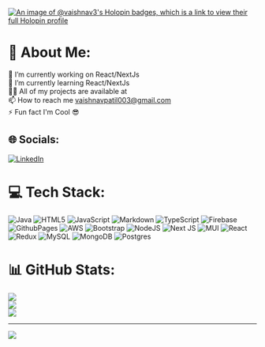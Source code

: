 [![An image of @vaishnav3's Holopin badges, which is a link to view their full Holopin profile](https://holopin.me/vaishnav3)](https://holopin.io/@vaishnav3)
# 💫 About Me:
🔭 I’m currently working on React/NextJs<br>🌱 I’m currently learning React/NextJs<br>👨‍💻 All of my projects are available at <br>📫 How to reach me vaishnavpatil003@gmail.com<br>⚡ Fun fact I'm Cool 😎


## 🌐 Socials:
[![LinkedIn](https://img.shields.io/badge/LinkedIn-%230077B5.svg?logo=linkedin&logoColor=white)](https://linkedin.com/in/vaishnav03) 

# 💻 Tech Stack:
![Java](https://img.shields.io/badge/java-%23ED8B00.svg?style=for-the-badge&logo=openjdk&logoColor=white) ![HTML5](https://img.shields.io/badge/html5-%23E34F26.svg?style=for-the-badge&logo=html5&logoColor=white) ![JavaScript](https://img.shields.io/badge/javascript-%23323330.svg?style=for-the-badge&logo=javascript&logoColor=%23F7DF1E) ![Markdown](https://img.shields.io/badge/markdown-%23000000.svg?style=for-the-badge&logo=markdown&logoColor=white) ![TypeScript](https://img.shields.io/badge/typescript-%23007ACC.svg?style=for-the-badge&logo=typescript&logoColor=white) ![Firebase](https://img.shields.io/badge/firebase-%23039BE5.svg?style=for-the-badge&logo=firebase) ![GithubPages](https://img.shields.io/badge/github%20pages-121013?style=for-the-badge&logo=github&logoColor=white) ![AWS](https://img.shields.io/badge/AWS-%23FF9900.svg?style=for-the-badge&logo=amazon-aws&logoColor=white) ![Bootstrap](https://img.shields.io/badge/bootstrap-%238511FA.svg?style=for-the-badge&logo=bootstrap&logoColor=white) ![NodeJS](https://img.shields.io/badge/node.js-6DA55F?style=for-the-badge&logo=node.js&logoColor=white) ![Next JS](https://img.shields.io/badge/Next-black?style=for-the-badge&logo=next.js&logoColor=white) ![MUI](https://img.shields.io/badge/MUI-%230081CB.svg?style=for-the-badge&logo=mui&logoColor=white) ![React](https://img.shields.io/badge/react-%2320232a.svg?style=for-the-badge&logo=react&logoColor=%2361DAFB) ![Redux](https://img.shields.io/badge/redux-%23593d88.svg?style=for-the-badge&logo=redux&logoColor=white) ![MySQL](https://img.shields.io/badge/mysql-4479A1.svg?style=for-the-badge&logo=mysql&logoColor=white) ![MongoDB](https://img.shields.io/badge/MongoDB-%234ea94b.svg?style=for-the-badge&logo=mongodb&logoColor=white) ![Postgres](https://img.shields.io/badge/postgres-%23316192.svg?style=for-the-badge&logo=postgresql&logoColor=white)
# 📊 GitHub Stats:
![](https://github-readme-stats.vercel.app/api?username=vaishnav-3&theme=dark&hide_border=false&include_all_commits=true&count_private=false)<br/>
![](https://github-readme-streak-stats.herokuapp.com/?user=vaishnav-3&theme=dark&hide_border=false)<br/>
![](https://github-readme-stats.vercel.app/api/top-langs/?username=vaishnav-3&theme=dark&hide_border=false&include_all_commits=true&count_private=false&layout=compact)

---
[![](https://visitcount.itsvg.in/api?id=vaishnav-3&icon=0&color=0)](https://visitcount.itsvg.in)

<!-- Proudly created with GPRM ( https://gprm.itsvg.in ) -->
